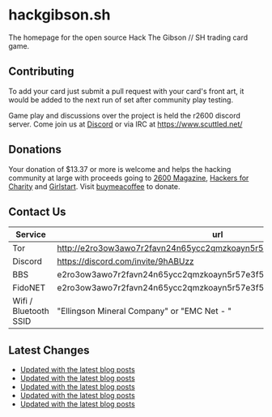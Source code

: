# hackgibson.sh
The homepage for the open source Hack The Gibson // SH trading card game.


## Contributing

To add your card just submit a pull request with your card's front art, it would be added to the next run of set after community play testing.

Game play and discussions over the project is held the r2600 discord server. Come join us at [Discord](https://discord.com/invite/9hABUzz) or via IRC at https://www.scuttled.net/


## Donations

Your donation of $13.37 or more is welcome and helps the hacking community at large with proceeds going to [2600 Magazine](https://2600.com/), [Hackers for Charity](https://hackersforcharity.org) and [Girlstart](https://girlstart.org).  Visit [buymeacoffee](https://www.buymeacoffee.com/hackgibson.sh) to donate.


## Contact Us

Service | url
-|-
Tor | http://e2ro3ow3awo7r2favn24n65ycc2qmzkoayn5r57e3f56nvjwdcgg32ad.onion
Discord | https://discord.com/invite/9hABUzz
BBS | e2ro3ow3awo7r2favn24n65ycc2qmzkoayn5r57e3f56nvjwdcgg32ad.onion:23
FidoNET | e2ro3ow3awo7r2favn24n65ycc2qmzkoayn5r57e3f56nvjwdcgg32ad.onion:24554
Wifi / Bluetooth SSID | "Ellingson Mineral Company" or "EMC Net - <fidonet address>"

## Latest Changes
<!-- BLOG-POST-LIST:START -->
- [Updated with the latest blog posts](https://github.com/DFW2600/hackgibson.sh/commit/f04f43c3ff5d192fff41952d795b36da0369dbf2)
- [Updated with the latest blog posts](https://github.com/DFW2600/hackgibson.sh/commit/23d57e6b5a4f1fc4f92062057c957795bfcc5913)
- [Updated with the latest blog posts](https://github.com/DFW2600/hackgibson.sh/commit/00a1f63f2703a55d0c2d2edf786b42548299f8de)
- [Updated with the latest blog posts](https://github.com/DFW2600/hackgibson.sh/commit/0537c5becce3117f873abb871b982fa45474c48b)
- [Updated with the latest blog posts](https://github.com/DFW2600/hackgibson.sh/commit/b6bb4692269804998be15c2ab5773e4e63c8256c)
<!-- BLOG-POST-LIST:END -->
